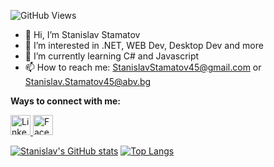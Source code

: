![GitHub Views](https://komarev.com/ghpvc/?username=StanchosCodes)
- 👋 Hi, I’m Stanislav Stamatov
- 👀 I’m interested in .NET, WEB Dev, Desktop Dev and more
- 🌱 I’m currently learning C# and Javascript
- 📫 How to reach me: StanislavStamatov45@gmail.com or Stanislav.Stamatov45@abv.bg

<!---
StanchosCodes/StanchosCodes is a ✨ special ✨ repository because its `README.md` (this file) appears on your GitHub profile.
You can click the Preview link to take a look at your changes.
--->

<b>Ways to connect with me:</b>

<picture>
  <a href="https://www.linkedin.com/in/stanislav-stamatov-402647255">
  <img src = "https://www.iconninja.com/files/785/628/39/linkedin-icon.png", width = "32",
  height = "32", alt = "LinkedIn">
  </a>
</picture>

<picture>
  <a href="https://www.facebook.com/Stanislav.Stamatov45">
  <img src = "https://cdn-icons-png.flaticon.com/512/733/733547.png?w=740&t=st=1667138113~exp=1667138713~hmac=12ba4aab969c1216e5c204b56f95640c5794b6e2b58170118b0b92adc1c58ffd", width = "32",
  height = "32", alt = "Facebook">
  </a>
</picture>


[![Stanislav's GitHub stats](https://github-readme-stats.vercel.app/api?username=StanchosCodes)](https://github.com/StanchosCodes/github-readme-stats)
[![Top Langs](https://github-readme-stats.vercel.app/api/top-langs/?username=StanchosCodes&layout=compact)](https://github.com/StanchosCodes/github-readme-stats)
